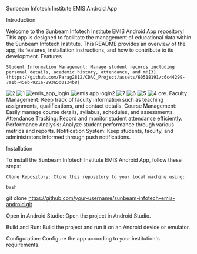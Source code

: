 Sunbeam Infotech Institute EMIS Android App

Introduction

Welcome to the Sunbeam Infotech Institute EMIS Android App repository! This app is designed to facilitate the management of educational data within the Sunbeam Infotech Institute. This README provides an overview of the app, its features, installation instructions, and how to contribute to its development.
Features

    Student Information Management: Manage student records including personal details, academic history, attendance, and m![3](https://github.com/Parag2812/CDAC_Project/assets/60518191/c6c44299-7a1b-45eb-921a-293a5d0134b8)
![2](https://github.com/Parag2812/CDAC_Project/assets/60518191/2dcdb127-e716-4dc0-b065-1f2cd21ecbc1)
![1](https://github.com/Parag2812/CDAC_Project/assets/60518191/3a60b9cc-2447-4e24-9bf7-a7969e987f8a)
![emis_app_login](https://github.com/Parag2812/CDAC_Project/assets/60518191/92429d24-5a9c-4453-9aec-9efa0e146f2d)
![emis app login2](https://github.com/Parag2812/CDAC_Project/assets/60518191/336a2c15-8bd1-48d8-99c8-40d2e08a53f3)
![7](https://github.com/Parag2812/CDAC_Project/assets/60518191/acee4e31-b092-4d96-81a2-f3065fda4abf)
![6](https://github.com/Parag2812/CDAC_Project/assets/60518191/c1f4026b-7157-4e7a-987e-6f749093e9ed)
![5](https://github.com/Parag2812/CDAC_Project/assets/60518191/35b0f36b-c57e-4394-a95c-15da7b489ac9)
![4](https://github.com/Parag2812/CDAC_Project/assets/60518191/fa2075cc-e8b7-4025-b01e-3a4561e4617c)
ore.
    Faculty Management: Keep track of faculty information such as teaching assignments, qualifications, and contact details.
    Course Management: Easily manage course details, syllabus, schedules, and assessments.
    Attendance Tracking: Record and monitor student attendance efficiently.
    Performance Analysis: Analyze student performance through various metrics and reports.
    Notification System: Keep students, faculty, and administrators informed through push notifications.

Installation

To install the Sunbeam Infotech Institute EMIS Android App, follow these steps:

    Clone Repository: Clone this repository to your local machine using:

    bash

git clone https://github.com/your-username/sunbeam-infotech-emis-android.git

Open in Android Studio: Open the project in Android Studio.

Build and Run: Build the project and run it on an Android device or emulator.

Configuration: Configure the app according to your institution's requirements.
